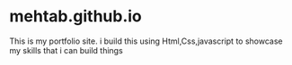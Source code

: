 # mehtab.github.io

This is my portfolio site.
i build this using Html,Css,javascript to showcase my skills that i can build things



